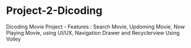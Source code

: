 # Project-2-Dicoding
Dicoding Movie Project - Features : Search Movie, Updoming Movie, Now Playing Movie, using UI/UX, Navigation Drawer and Recyclerview Using Volley
